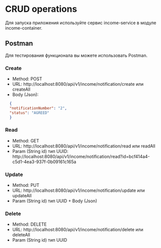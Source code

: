 # CRUD operations

Для запуска приложения используйте сервис income-service в модуле income-container.

## Postman
Для тестирования функционала вы можете использовать Postman.

### Create
- Method: POST
- URL: http\://localhost:8080/api/v1/income/notification/create или createAll
- Body (Json):  
```json
  {
  "notificationNumber": "2",
  "status": "AGREED"
  }
```

### Read
- Method: GET
- URL: http\://localhost:8080/api/v1/income/notification/read или readAll
- Param (String id) тип UUID:
  http\://localhost:8080/api/v1/income/notification/read?id=bcf414a4-c5d1-4ea3-937f-0b09161c165a


### Update
- Method: PUT
- URL: http\://localhost:8080/api/v1/income/notification/update или updateAll
- Param (String id) тип UUID + Body (Json)

### Delete
- Method: DELETE
- URL: http\://localhost:8080/api/v1/income/notification/delete или deleteAll
- Param (String id) тип UUID